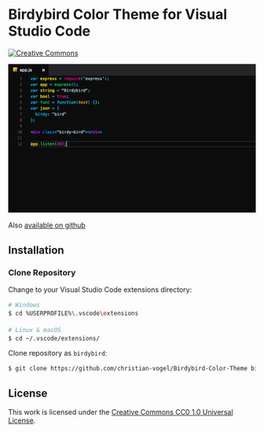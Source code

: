 # Birdybird Color Theme for Visual Studio Code

[![Creative Commons](https://img.shields.io/badge/license-CC0%201.0-orange.svg?style=flat-square)](http://creativecommons.org/publicdomain/zero/1.0/)

![Screenshot](https://github.com/christian-vogel/Birdybird-Color-Theme/blob/master/screenshot.jpg?raw=true)

Also [available on github](https://github.com/christian-vogel/Birdybird-Color-Theme)

## Installation

### Clone Repository

Change to your Visual Studio Code extensions directory:

```bash
# Windows
$ cd %USERPROFILE%\.vscode\extensions

# Linux & macOS
$ cd ~/.vscode/extensions/
```

Clone repository as `birdybird`:

```bash
$ git clone https://github.com/christian-vogel/Birdybird-Color-Theme birdybird
```

## License

This work is licensed under the [Creative Commons CC0 1.0 Universal License](http://creativecommons.org/publicdomain/zero/1.0/legalcode).